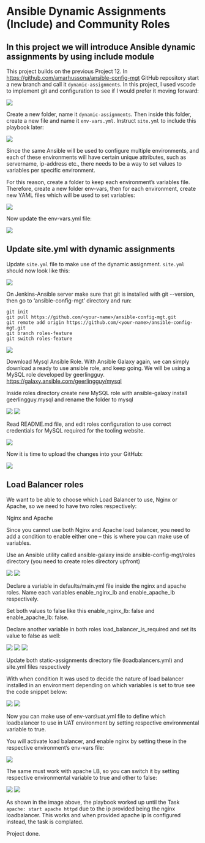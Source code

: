 # Ansible Dynamic Assignments (Include) and Community Roles

## In this project we will introduce Ansible dynamic assignments by using include module

This project builds on the previous Project 12. In https://github.com/amarhussona/ansible-config-mgt GitHub repository start a new branch and call it `dynamic-assignments`. In this project, I used vscode to implement git and configuration to see if I would prefer it moving forward:

![](./images/01_create_new_branch.png)

Create a new folder, name it `dynamic-assignments`. Then inside this folder, create a new file and name it `env-vars.yml`. Instruct `site.yml` to include this playbook later:

![](./images/02_folder_structure.png)

Since the same Ansible will be used to configure multiple environments, and each of these environments will have certain unique attributes, such as servername, ip-address etc., there needs to be a way to set values to variables per specific environment.

For this reason, create a folder to keep each environment’s variables file. Therefore, create a new folder env-vars, then for each environment, create new YAML files which will be used to set variables:

![](./images/03_env_vars_folder.png)

Now update the env-vars.yml file:

![](./images/04_update_env_vars_yml.png)

## Update site.yml with dynamic assignments

Update `site.yml` file to make use of the dynamic assignment. `site.yml` should now look like this:

![](./images/05_modify_site_yml.png)

On Jenkins-Ansible server make sure that git is installed with git --version, then go to ‘ansible-config-mgt’ directory and run:
```
git init
git pull https://github.com/<your-name>/ansible-config-mgt.git
git remote add origin https://github.com/<your-name>/ansible-config-mgt.git
git branch roles-feature
git switch roles-feature
```
![](./images/07_git_pull.png)

Download Mysql Ansible Role. With Ansible Galaxy again, we can simply download a ready to use ansible role, and keep going. We will be using a MySQL role developed by geerlingguy. https://galaxy.ansible.com/geerlingguy/mysql

Inside roles directory create new MySQL role with ansible-galaxy install geerlingguy.mysql and rename the folder to mysql

![](./images/08_install_ansible_galaxy_geerlingguy.png)
![](./images/09_rename_mysql.png)

Read README.md file, and edit roles configuration to use correct credentials for MySQL required for the tooling website.

![](./images/10_update_main_yml.png)

Now it is time to upload the changes into your GitHub:

![](./images/06_create_pull_request.png)

## Load Balancer roles

We want to be able to choose which Load Balancer to use, Nginx or Apache, so we need to have two roles respectively:

Nginx and Apache

Since you cannot use both Nginx and Apache load balancer, you need to add a condition to enable either one – this is where you can make use of variables.

Use an Ansible utility called ansible-galaxy inside ansible-config-mgt/roles directory (you need to create roles directory upfront)

![](./images/11_install_apache_glaxy.png)
![](./images/11_install_geerlingguy_nginx.png)

Declare a variable in defaults/main.yml file inside the nginx and apache roles. Name each variables enable_nginx_lb and enable_apache_lb respectively.

Set both values to false like this enable_nginx_lb: false and enable_apache_lb: false.

Declare another variable in both roles load_balancer_is_required and set its value to false as well:

![](./images/12_update_default_main_apache.png)
![](./images/12_update_default_main_nginx.png)
![](./images/12_update_default_main_nginx2.png)

Update both static-assignments directory file (loadbalancers.yml) and site.yml files respectively

With when condition It was used to decide the nature of load balancer installed in an environment depending on which variables is set to true see the code snippet below:

![](./images/15_loadbalancers_yml.png)
![](./images/16_update_site_playbook.png)

Now you can make use of env-vars\uat.yml file to define which loadbalancer to use in UAT environment by setting respective environmental variable to true.

You will activate load balancer, and enable nginx by setting these in the respective environment’s env-vars file:

![](./images/17_which_lb_to_activiate.png)

The same must work with apache LB, so you can switch it by setting respective environmental variable to true and other to false:

![](./images/18_ran_final_playbook.png)
![](./images/18_ran_final_playbook2.png)

As shown in the image above, the playbook worked up until the Task `apache: start apache httpd` due to the ip provided being the nginx loadbalancer. This works and when provided apache ip is configured instead, the task is complated.

Project done.